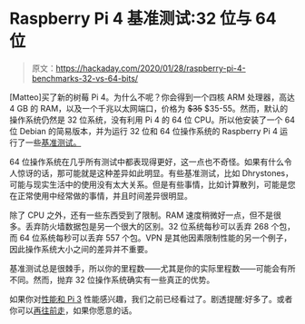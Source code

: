 # Raspberry Pi 4 基准测试:32 位与 64 位

> 原文：<https://hackaday.com/2020/01/28/raspberry-pi-4-benchmarks-32-vs-64-bits/>

[Matteo]买了新的树莓 Pi 4。为什么不呢？你会得到一个四核 ARM 处理器，高达 4 GB 的 RAM，以及一个千兆以太网端口，价格为 ~~$35~~ $35-55。然而，默认的操作系统仍然是 32 位系统，没有利用 Pi 4 的 64 位 CPU。所以他安装了一个 64 位 Debian 的简易版本，并为运行 32 位和 64 位操作系统的 Raspberry Pi 4 运行了一些[基准测试。](https://medium.com/@matteocroce/why-you-should-run-a-64-bit-os-on-your-raspberry-pi4-bd5290d48947)

64 位操作系统在几乎所有测试中都表现得更好，这一点也不奇怪。如果有什么令人惊讶的话，那可能就是这种差异如此明显。有些基准测试，比如 Dhrystones，可能与现实生活中的使用没有太大关系。但是有些事情，比如计算散列，可能是您在正常使用中经常做的事情，并且时间差异很明显。

除了 CPU 之外，还有一些东西受到了限制。RAM 速度稍微好一点，但不是很多。丢弃防火墙数据包是另一个很大的区别。32 位系统每秒可以丢弃 268 个包，而 64 位系统每秒可以丢弃 557 个包。VPN 是其他因素限制性能的另一个例子，因此操作系统大小之间的差异并不重要。

基准测试总是很棘手，所以你的里程数——尤其是你的实际里程数——可能会有所不同。然而，抛弃 32 位操作系统确实有一些真正的优势。

如果你对[性能和 Pi 3](https://hackaday.com/2019/07/10/raspberry-pi-4-benchmarks-processor-and-network-performance-makes-it-a-real-desktop-contender/) 性能感兴趣，我们之前已经看过了。剧透提醒:好多了。或者你可以[再往前走](https://hackaday.com/2016/03/01/pi-3-benchmarks-the-marketing-hype-is-true/)，如果你愿意的话。